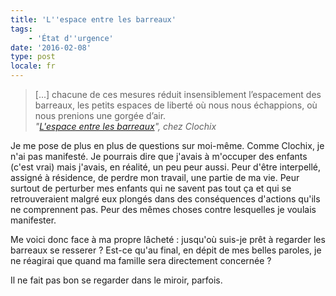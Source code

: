 ```yaml
---
title: 'L''espace entre les barreaux'
tags:
    - 'État d''urgence'
date: '2016-02-08'
type: post
locale: fr
---
```


> [...] chacune de ces mesures réduit insensiblement l’espacement des barreaux, les petits espaces de liberté où nous nous échappions, où nous prenions une gorgée d’air.  
> <cite>"[L'espace entre les barreaux](https://esquisses.clochix.net/2016/02/07/urgence/)", chez Clochix</cite>

Je me pose de plus en plus de questions sur moi-même. Comme Clochix, je n'ai pas manifesté. Je pourrais dire que j'avais à m'occuper des enfants (c'est vrai) mais j'avais, en réalité, un peu peur aussi. Peur d'être interpellé, assigné à résidence, de perdre mon travail, une partie de ma vie. Peur surtout de perturber mes enfants qui ne savent pas tout ça et qui se retrouveraient malgré eux plongés dans des conséquences d'actions qu'ils ne comprennent pas. Peur des mêmes choses contre lesquelles je voulais manifester.

Me voici donc face à ma propre lâcheté : jusqu'où suis-je prêt à regarder les barreaux se resserer ? Est-ce qu'au final, en dépit de mes belles paroles, je ne réagirai que quand ma famille sera directement concernée ?

Il ne fait pas bon se regarder dans le miroir, parfois.
